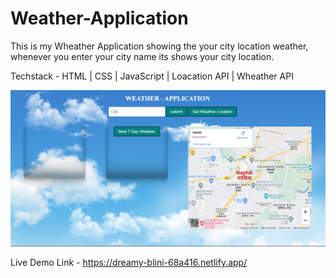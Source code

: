# Weather-Application

This is my Wheather Application showing the your city location weather, whenever you enter 
your city name its shows your city location.

Techstack - HTML | CSS | JavaScript | Loacation API | Wheather API

![image](/wheather%20app.png)

Live Demo Link - https://dreamy-blini-68a416.netlify.app/